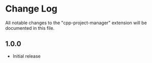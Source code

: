 # Change Log

All notable changes to the "cpp-project-manager" extension will be documented in this file.

## 1.0.0

- Initial release